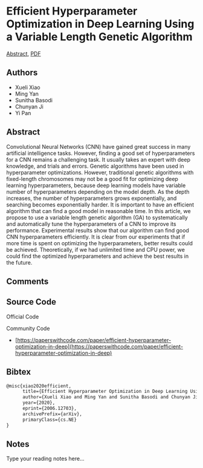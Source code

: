 
# Efficient Hyperparameter Optimization in Deep Learning Using a Variable Length Genetic Algorithm

[Abstract](https://arxiv.org/abs/2006.12703), [PDF](https://arxiv.org/pdf/2006.12703.pdf)

## Authors

- Xueli Xiao
- Ming Yan
- Sunitha Basodi
- Chunyan Ji
- Yi Pan

## Abstract

Convolutional Neural Networks (CNN) have gained great success in many artificial intelligence tasks. However, finding a good set of hyperparameters for a CNN remains a challenging task. It usually takes an expert with deep knowledge, and trials and errors. Genetic algorithms have been used in hyperparameter optimizations. However, traditional genetic algorithms with fixed-length chromosomes may not be a good fit for optimizing deep learning hyperparameters, because deep learning models have variable number of hyperparameters depending on the model depth. As the depth increases, the number of hyperparameters grows exponentially, and searching becomes exponentially harder. It is important to have an efficient algorithm that can find a good model in reasonable time. In this article, we propose to use a variable length genetic algorithm (GA) to systematically and automatically tune the hyperparameters of a CNN to improve its performance. Experimental results show that our algorithm can find good CNN hyperparameters efficiently. It is clear from our experiments that if more time is spent on optimizing the hyperparameters, better results could be achieved. Theoretically, if we had unlimited time and CPU power, we could find the optimized hyperparameters and achieve the best results in the future.

## Comments



## Source Code

Official Code



Community Code

- [https://paperswithcode.com/paper/efficient-hyperparameter-optimization-in-deep](https://paperswithcode.com/paper/efficient-hyperparameter-optimization-in-deep)

## Bibtex

```tex
@misc{xiao2020efficient,
      title={Efficient Hyperparameter Optimization in Deep Learning Using a Variable Length Genetic Algorithm}, 
      author={Xueli Xiao and Ming Yan and Sunitha Basodi and Chunyan Ji and Yi Pan},
      year={2020},
      eprint={2006.12703},
      archivePrefix={arXiv},
      primaryClass={cs.NE}
}
```

## Notes

Type your reading notes here...

